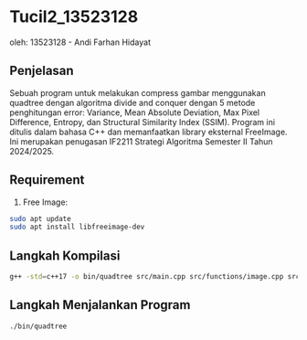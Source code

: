 # Tucil2_13523128
oleh: 13523128 - Andi Farhan Hidayat

## Penjelasan
Sebuah program untuk melakukan compress gambar menggunakan quadtree dengan algoritma divide and conquer dengan 5 metode penghitungan error: Variance, Mean Absolute Deviation, Max Pixel Difference, Entropy, dan Structural Similarity Index (SSIM). Program ini ditulis dalam bahasa C++ dan memanfaatkan library eksternal FreeImage. Ini merupakan penugasan IF2211 Strategi Algoritma Semester II Tahun 2024/2025.

## Requirement
1. Free Image:
```bash
sudo apt update
sudo apt install libfreeimage-dev
```

## Langkah Kompilasi
```bash
g++ -std=c++17 -o bin/quadtree src/main.cpp src/functions/image.cpp src/model/quadtree.cpp src/functions/calc_error.cpp -lfreeimage
```

## Langkah Menjalankan Program
```bash
./bin/quadtree
```
